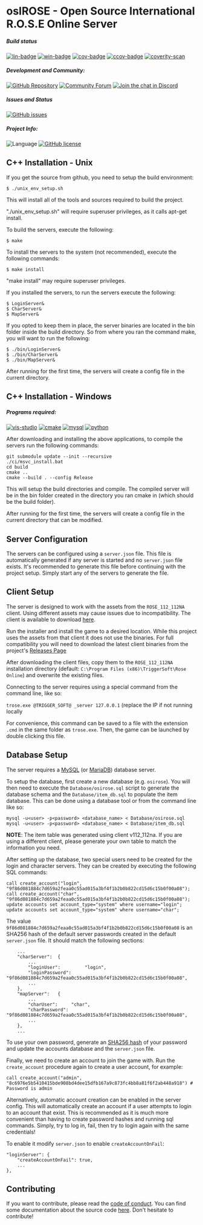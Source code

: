osIROSE - Open Source International R.O.S.E Online Server
===================================================

##### Build status
[![lin-badge]][lin-link] [![win-badge]][win-link]
[![cov-badge]][cov-link] [![ccov-badge]][ccov-link]
[![coverity-scan]][coverity-scan-link]

[lin-badge]: https://travis-ci.org/dev-osrose/osIROSE-new.svg?branch=trunk "Linux build status"
[lin-link]:  https://travis-ci.org/dev-osrose/osIROSE-new "Linux build status"
[win-badge]: https://ci.appveyor.com/api/projects/status/20x0eufp7djvunf3/branch/trunk?svg=true "Windows build status"
[win-link]:  https://ci.appveyor.com/project/RavenX8/osirose-new/branch/trunk "Windows build status"
[cov-badge]: https://coveralls.io/repos/github/dev-osrose/osIROSE-new/badge.svg?branch=trunk&service=github
[cov-link]:  https://coveralls.io/github/dev-osrose/osIROSE-new?branch=trunk
[ccov-badge]: https://codecov.io/gh/dev-osrose/osIROSE-new/branch/trunk/graph/badge.svg
[ccov-link]: https://codecov.io/gh/dev-osrose/osIROSE-new/branch/trunk
[coverity-scan]: https://scan.coverity.com/projects/7232/badge.svg
[coverity-scan-link]: https://scan.coverity.com/projects/dev-osrose-osirose-new


##### Development and Community:
[![GitHub Repository](https://img.shields.io/badge/github-dev--osrose/osIROSE--new-green.svg)](https://github.com/dev-osrose/osIROSE-new)
[![Community Forum](https://img.shields.io/badge/forum-http%3A%2F%2Fforum.dev--osrose.com-green.svg)](http://forum.dev-osrose.com/index.php)
[![Join the chat in Discord](https://img.shields.io/discord/454345032846016515.svg)](https://discord.gg/u7UE5fW)

##### Issues and Status
[![GitHub issues](https://img.shields.io/github/issues/dev-osrose/osIROSE-new.svg)](https://github.com/dev-osrose/osIROSE-new/issues)

##### Project Info:
![Language](https://img.shields.io/badge/language-C++-yellow.svg)
[![GitHub license](https://img.shields.io/badge/license-Apache%202-blue.svg)](https://raw.githubusercontent.com/dev-osrose/osIROSE-new/master/LICENSE.txt)

C++ Installation - Unix
-----------------------

If you get the source from github, you need to setup the build environment:

    $ ./unix_env_setup.sh

This will install all of the tools and sources required to build the project.

"./unix_env_setup.sh" will require superuser privileges, as it calls apt-get install.

To build the servers, execute the following:

    $ make

To install the servers to the system (not recommended), execute the following commands:

    $ make install

"make install" may require superuser privileges.

If you installed the servers, to run the servers execute the following:

    $ LoginServer&
    $ CharServer&
    $ MapServer&

If you opted to keep them in place, the server binaries are located in the bin folder inside the build directory. So from where you ran the command make, you will want to run the following:

    $ ./bin/LoginServer&
    $ ./bin/CharServer&
    $ ./bin/MapServer&

After running for the first time, the servers will create a config file in the current directory.

C++ Installation - Windows
-----------------------

##### Programs required:
[![vis-studio]][vis-studio-link]
[![cmake]][cmake-link]
[![mysql]][mysql-link]
[![python]][python-link]

[vis-studio]: https://img.shields.io/badge/Visual%20Studio-Download-blue.svg "Download Visual Stuido"
[vis-studio-link]: https://visualstudio.microsoft.com/downloads/ "Download Visual Stuido"
[cmake]: https://img.shields.io/badge/CMake-Download-blue.svg "Download CMake"
[cmake-link]: https://cmake.org/download/ "Download CMake"
[mysql]: https://img.shields.io/badge/MySQL%20Connector%20C%2064--bit-Download-blue.svg "Download MySQL Connector:C 64-bit"
[mysql-link]: http://dev.mysql.com/downloads/connector/c/ "Download MySQL Connector:C 64-bit"
[python]: https://img.shields.io/badge/Python-Download-blue.svg "Download Python 2.7"
[python-link]: https://www.python.org/downloads/release/python-2715/ "Download Python"

After downloading and installing the above applications, to compile the servers run the following commands:

    git submodule update --init --recursive
    ./ci/msvc_install.bat
    cd build
    cmake ..
    cmake --build . --config Release

This will setup the build directories and compile. The compiled server will be in the bin folder created in the directory you ran cmake in (which should be the build folder).

After running for the first time, the servers will create a config file in the current directory that can be modified.

Server Configuration
--------------------
The servers can be configured using a `server.json` file. This file is automatically generated if any
server is started and no `server.json` file exists. It's recommended to generate this file before
continuing with the project setup. Simply start any of the servers to generate the file.

Client Setup
------------
The server is designed to work with the assets from the `ROSE_112_112NA` client. Using different
assets may cause issues due to incompatibility. The client is available to download
[here](https://mega.nz/#F!8AkG3TzJ!6eoMc65tHmF_d_6nAvf8ZA?UQc3zZKb).

Run the installer and install the game to a desired location. While this project uses the assets
from that client it does not use the binaries. For full compatibility you will need to download
the latest client binaries from the project's [Releases Page](https://github.com/dev-osrose/osIROSE-new/releases)

After downloading the client files, copy them to the `ROSE_112_112NA` installation directory (default:
`C:\Program Files (x86)\TriggerSoft\Rose Online`) and overwrite the existing files.

 Connecting to the server requires using a special command from the command line, like so:

`trose.exe @TRIGGER_SOFT@ _server 127.0.0.1` (replace the IP if not running locally

For convenience, this command can be saved to a file with the extension `.cmd` in the same folder
as `trose.exe`. Then, the game can be launched by double clicking this file.

Database Setup
---------------
The server requires a [MySQL](https://mysql.com/) (or [MariaDB](https://mariadb.com/)) database server.

To setup the database, first create a new database (e.g. `osirose`). You will then need to execute the
`Database/osirose.sql` script to generate the database schema and the `Database/item_db.sql` to
populate the item database. This can be done using a database tool or from the command line like so: 
```
mysql -u<user> -p<password> <database_name> < Database/osirose.sql
mysql -u<user> -p<password> <database_name> < Database/item_db.sql
```

**NOTE**: The item table was generated using client v112_112na. If you are using a different client,
please generate your own table to match the information you need.

After setting up the database, two special users need to be created for the login and character
servers. They can be created by executing the following SQL commands:

```
call create_account("login", "9f86d081884c7d659a2feaa0c55ad015a3bf4f1b2b0b822cd15d6c15b0f00a08");
call create_account("char", "9f86d081884c7d659a2feaa0c55ad015a3bf4f1b2b0b822cd15d6c15b0f00a08");
update accounts set account_type="system" where username="login";
update accounts set account_type="system" where username="char";
```

The value `9f86d081884c7d659a2feaa0c55ad015a3bf4f1b2b0b822cd15d6c15b0f00a08` is an SHA256 hash of the default server passwords created
in the default `server.json` file. It should match the following sections:

```
    ...
    "charServer":  {
        ...
        "loginUser":         "login",
        "loginPassword":     "9f86d081884c7d659a2feaa0c55ad015a3bf4f1b2b0b822cd15d6c15b0f00a08",
        ...
    },
    "mapServer":   {
        ...
        "charUser":     "char",
        "charPassword": "9f86d081884c7d659a2feaa0c55ad015a3bf4f1b2b0b822cd15d6c15b0f00a08",
        ...
    },
    ...
```

To use your own password, generate an [SHA256 hash](https://emn178.github.io/online-tools/sha256.html) of your password 
and update the accounts database and the `server.json` file.

Finally, we need to create an account to join the game with. Run the `create_account` procedure
again to create a user account, for example:

```
call create_account("admin", "8c6976e5b5410415bde908bd4dee15dfb167a9c873fc4bb8a81f6f2ab448a918") # Password is admin
```

Alternatively, automatic account creation can be enabled in the server config. This will automatically
create an account if a user attempts to login to an account that exist. This is recommended as it is
much more convenient than having to create password hashes and running sql commands. Simply, try to 
log in, fail, then try to login again with the same credentials!

To enable it modify `server.json` to enable `createAccountOnFail`:
```
"loginServer": {
    "createAccountOnFail": true,
    ...
},
```

Contributing
-----------------------

If you want to contribute, please read the [code of conduct](CODE_OF_CONDUCT.md). You can find some documentation about the source code [here](Documentation.md). Don't hesitate to contribute!
